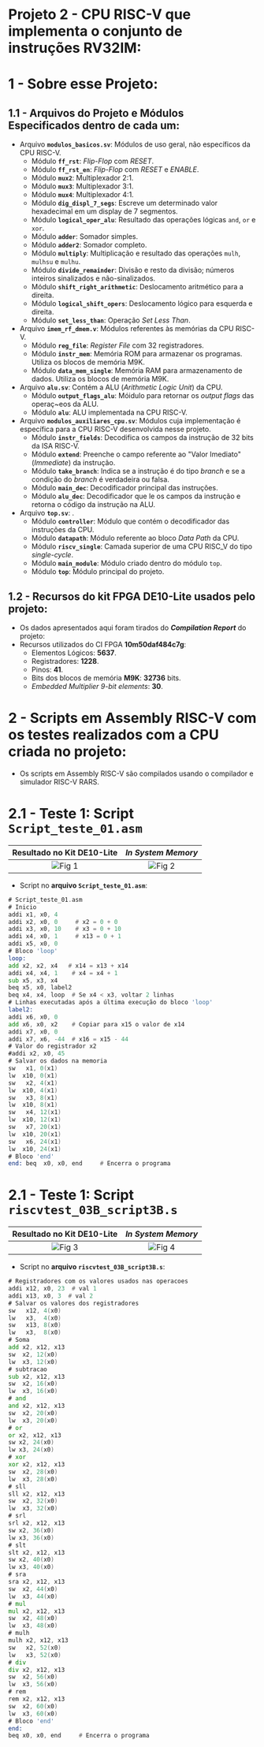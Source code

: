 # Projeto 2 - CPU RISC-V que implementa o conjunto de instruções RV32IM:              
         
# 1 - Sobre esse Projeto:        
        

## 1.1 - Arquivos do Projeto e Módulos Especificados dentro de cada um:       
 - Arquivo **`modulos_basicos.sv`**: Módulos de uso geral, não específicos da CPU RISC-V.        
	- Módulo **`ff_rst`**: _Flip-Flop_ com _RESET_.      
	- Módulo **`ff_rst_en`**: _Flip-Flop_ com _RESET_ e _ENABLE_.      
	- Módulo **`mux2`**: Multiplexador 2:1.      
	- Módulo **`mux3`**: Multiplexador 3:1.      
	- Módulo **`mux4`**: Multiplexador 4:1.      
	- Módulo **`dig_displ_7_segs`**: Escreve um determinado valor hexadecimal em um display de 7 segmentos.           
	- Módulo **`logical_oper_alu`**: Resultado das operações lógicas `and`, `or` e `xor`.      
	- Módulo **`adder`**: Somador simples.      
	- Módulo **`adder2`**: Somador completo.      
	- Módulo **`multiply`**: Multiplicação e resultado das operações `mulh`, `mulhsu` e `mulhu`.      
	- Módulo **`divide_remainder`**: Divisão e resto da divisão; números inteiros sinalizados e não-sinalizados.            
	- Módulo **`shift_right_arithmetic`**: Deslocamento aritmético para a direita.      
	- Módulo **`logical_shift_opers`**: Deslocamento lógico para esquerda e direita.      
	- Módulo **`set_less_than`**: Operação _Set Less Than_.      
 - Arquivo **`imem_rf_dmem.v`**: Módulos referentes às memórias da CPU RISC-V.     
	- Módulo **`reg_file`**: _Register File_ com 32 registradores.      
	- Módulo **`instr_mem`**: Memória ROM para armazenar os programas. Utiliza os blocos de memória M9K.      
	- Módulo **`data_mem_single`**: Memória RAM para armazenamento de dados. Utiliza os blocos de memória M9K.     
 - Arquivo **`alu.sv`**: Contém a ALU (_Arithmetic Logic Unit_) da CPU.    
	- Módulo **`output_flags_alu`**: Móidulo para retornar os _output flags_ das operaç~eos da ALU.      
	- Módulo **`alu`**: ALU implementada na CPU RISC-V.          
 - Arquivo **`modulos_auxiliares_cpu.sv`**: Módulos cuja implementação é específica para a CPU RISC-V desenvolvida nesse projeto.        
	- Módulo **`instr_fields`**: Decodifica os campos da instrução de 32 bits da ISA RISC-V.      
	- Módulo **`extend`**: Preenche o campo referente ao "Valor Imediato" (_Immediate_) da instrução.      
	- Módulo **`take_branch`**: Indica se a instrução é do tipo _branch_ e se a condição do _branch_ é verdadeira ou falsa.      
	- Módulo **`main_dec`**: Decodificador principal das instruções.      
	- Módulo **`alu_dec`**: Decodificador que le os campos da instrução e retorna o código da instrução na ALU.      
 - Arquivo **`top.sv`**: .     
	- Módulo **`controller`**: Módulo que contém o decodificador das instruções da CPU.      
	- Módulo **`datapath`**: Módulo referente ao bloco _Data Path_ da CPU.    
	- Módulo **`riscv_single`**: Camada superior de uma CPU RISC_V do tipo _single-cycle_.      
	- Módulo **`main_module`**: Módulo criado dentro do módulo `top`.  
	- Módulo **`top`**: Módulo principal do projeto.      
       

## 1.2 - Recursos do kit FPGA DE10-Lite usados pelo projeto:       
 - Os dados apresentados aqui foram tirados do **_Compilation Report_** do projeto:        
 - Recursos utilizados do CI FPGA **10m50daf484c7g**:       
	- Elementos Lógicos: **5637**.      
	- Registradores: **1228**.     
	- Pinos: **41**.     
	- Bits dos blocos de memória **M9K**: **32736** bits.   
	- _Embedded Multiplier 9-bit elements_: **30**.       
	 


# 2 - Scripts em Assembly RISC-V com os testes realizados com a CPU criada no projeto:        
 - Os scripts em Assembly RISC-V são compilados usando o compilador e simulador RISC-V RARS.        
       


# 2.1 - Teste 1: Script `Script_teste_01.asm`        
| Resultado no Kit DE10-Lite | _In System Memory_ |      
| :---: | :---: |
| ![Fig 1](./Documentacao_Resultados/Img_Proj01.jpg) | ![Fig 2](./Documentacao_Resultados/Out_01_InSystemMemory_Script1.jpg) |
           
 - Script no **arquivo `Script_teste_01.asm`**:       
        
```asm     
# Script_teste_01.asm
# Inicio
addi x1, x0, 4
addi x2, x0, 0     # x2 = 0 + 0
addi x3, x0, 10    # x3 = 0 + 10
addi x4, x0, 1     # x13 = 0 + 1
addi x5, x0, 0
# Bloco 'loop'
loop: 
add x2, x2, x4   # x14 = x13 + x14 
addi x4, x4, 1    # x4 = x4 + 1
sub x5, x3, x4
beq x5, x0, label2
beq x4, x4, loop  # Se x4 < x3, voltar 2 linhas
# Linhas executadas após a última execução do bloco 'loop'
label2:
addi x6, x0, 0
add x6, x0, x2    # Copiar para x15 o valor de x14
addi x7, x0, 0
addi x7, x6, -44  # x16 = x15 - 44
# Valor do registrador x2
#addi x2, x0, 45
# Salvar os dados na memoria
sw   x1, 0(x1)
lw  x10, 0(x1)
sw   x2, 4(x1)
lw  x10, 4(x1)
sw   x3, 8(x1)
lw  x10, 8(x1)
sw   x4, 12(x1)
lw  x10, 12(x1)
sw   x7, 20(x1)
lw  x10, 20(x1)
sw   x6, 24(x1)
lw  x10, 24(x1)
# Bloco 'end'
end: beq  x0, x0, end     # Encerra o programa
```      
       


# 2.1 - Teste 1: Script `riscvtest_03B_script3B.s`        
| Resultado no Kit DE10-Lite | _In System Memory_ |      
| :---: | :---: |
| ![Fig 3](./Documentacao_Resultados/Img_Proj02.jpg) | ![Fig 4](./Documentacao_Resultados/Out_02_InSystemMemory_Script2.jpg) |
           
 - Script no **arquivo `riscvtest_03B_script3B.s`**:       
        
```asm     
# Registradores com os valores usados nas operacoes
addi x12, x0, 23  # val 1
addi x13, x0, 3  # val 2
# Salvar os valores dos registradores
sw   x12, 4(x0)
lw   x3,  4(x0)
sw   x13, 8(x0)
lw   x3,  8(x0)
# Soma
add x2, x12, x13
sw  x2, 12(x0)
lw  x3, 12(x0)
# subtracao
sub x2, x12, x13
sw  x2, 16(x0)
lw  x3, 16(x0)
# and
and x2, x12, x13
sw  x2, 20(x0)
lw  x3, 20(x0)
# or
or x2, x12, x13
sw x2, 24(x0)
lw x3, 24(x0)
# xor
xor x2, x12, x13
sw  x2, 28(x0)
lw  x3, 28(x0)
# sll
sll x2, x12, x13
sw  x2, 32(x0)
lw  x3, 32(x0)
# srl
srl x2, x12, x13
sw x2, 36(x0)
lw x3, 36(x0)
# slt
slt x2, x12, x13
sw x2, 40(x0)
lw x3, 40(x0)
# sra
sra x2, x12, x13
sw  x2, 44(x0)
lw  x3, 44(x0)
# mul
mul x2, x12, x13
sw  x2, 48(x0)
lw  x3, 48(x0)
# mulh
mulh x2, x12, x13
sw   x2, 52(x0)
lw   x3, 52(x0)
# div
div x2, x12, x13
sw  x2, 56(x0)
lw  x3, 56(x0)
# rem
rem x2, x12, x13
sw  x2, 60(x0)
lw  x3, 60(x0)
# Bloco 'end'
end: 
beq x0, x0, end     # Encerra o programa
```      
        
